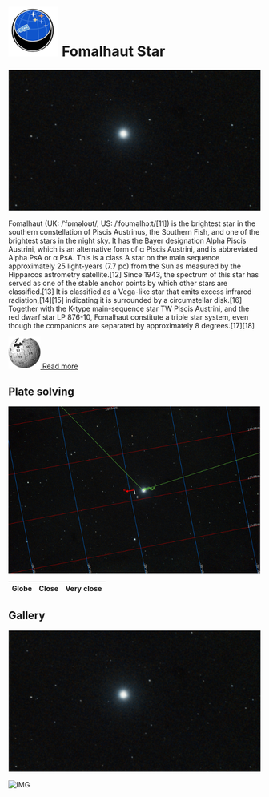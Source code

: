 # ![](..//Imaging//Common/pyl-tiny.png) Fomalhaut Star
![](..//Imaging//HD/Fomalhaut_Star+00+co.jpg)

Fomalhaut (UK: /ˈfɒməloʊt/, US: /ˈfoʊməlhɔːt/[11]) is the brightest star in the southern constellation of Piscis Austrinus, the Southern Fish, and one of the brightest stars in the night sky. It has the Bayer designation Alpha Piscis Austrini, which is an alternative form of α Piscis Austrini, and is abbreviated Alpha PsA or α PsA. This is a class A star on the main sequence approximately 25 light-years (7.7 pc) from the Sun as measured by the Hipparcos astrometry satellite.[12] Since 1943, the spectrum of this star has served as one of the stable anchor points by which other stars are classified.[13]  It is classified as a Vega-like star that emits excess infrared radiation,[14][15] indicating it is surrounded by a circumstellar disk.[16] Together with the K-type main-sequence star TW Piscis Austrini, and the red dwarf star LP 876-10, Fomalhaut constitute a triple star system, even though the companions are separated by approximately 8 degrees.[17][18]

[![](..//Imaging//Common/Wikipedia.png) Read more](https://en.wikipedia.org/wiki/Fomalhaut)
## Plate solving 


![IMG](..//Imaging//HD/Fomalhaut_Star_Annotated.jpg)


| Globe | Close | Very close |
| ----- | ----- | ----- |


## Gallery
![IMG](..//Imaging//HD/Fomalhaut_Star+00+co.jpg) 

![IMG](..//Imaging//HD/Fomalhaut_Star+01+co.jpg) 


